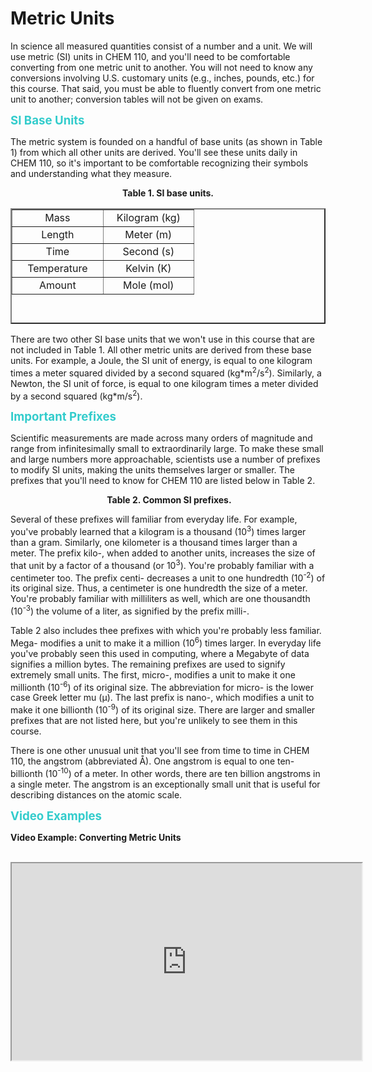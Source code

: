 # Metric Units
<p>In science all measured quantities consist of a number and a unit. We will use metric (SI) units in CHEM 110, and you'll need to be comfortable converting from one metric unit to another. You will not need to know any conversions involving U.S. customary units (e.g., inches, pounds, etc.) for this course. That said, you must be able to fluently convert from one metric unit to another; conversion tables will not be given on exams.</p>
<p><span style="font-size: 14pt; color: #33cccc;"><strong>SI Base Units<br /></strong></span></p>
<p>The metric system is founded on a handful of base units (as shown in Table 1) from which all other units are derived. You'll see these units daily in CHEM 110, so it's important to be comfortable recognizing their symbols and understanding what they measure.</p>
<p style="text-align: center;"><strong>Table 1. SI base units.</strong></p>
<table style="height: 185px; margin-left: auto; margin-right: auto;" border="2" width="279">
<tbody>
<tr>
<td style="width: 128.7px; text-align: center;">Mass</td>
<td style="width: 128.3px; text-align: center;">Kilogram (kg)</td>
</tr>
<tr>
<td style="width: 128.7px; text-align: center;">Length</td>
<td style="width: 128.3px; text-align: center;">Meter (m)</td>
</tr>
<tr>
<td style="width: 128.7px; text-align: center;">Time</td>
<td style="width: 128.3px; text-align: center;">Second (s)</td>
</tr>
<tr>
<td style="width: 128.7px; text-align: center;">Temperature</td>
<td style="width: 128.3px; text-align: center;">Kelvin (K)</td>
</tr>
<tr>
<td style="width: 128.7px; text-align: center;">Amount</td>
<td style="width: 128.3px; text-align: center;">Mole (mol)</td>
</tr>
</tbody>
</table>
<p>There are two other SI base units that we won't use in this course that are not included in Table 1. All other metric units are derived from these base units. For example, a Joule, the SI unit of energy, is equal to one kilogram times a meter squared divided by a second squared (kg*m<sup>2</sup>/s<sup>2</sup>). Similarly, a Newton, the SI unit of force, is equal to one kilogram times a meter divided by a second squared (kg*m/s<sup>2</sup>).</p>
<p><span style="font-size: 14pt; color: #33cccc;"><strong>Important Prefixes<br /></strong></span></p>
<p>Scientific measurements are made across many orders of magnitude and range from infinitesimally small to extraordinarily large. To make these small and large numbers more approachable, scientists use a number of prefixes to modify SI units, making the units themselves larger or smaller. The prefixes that you'll need to know for CHEM 110 are listed below in Table 2.</p>
<p style="text-align: center;">&nbsp;<strong>Table 2. Common SI prefixes.</strong></p>

<p>Several of these prefixes will familiar from everyday life. For example, you've probably learned that a kilogram is a thousand (10<sup>3</sup>) times larger than a gram. Similarly, one kilometer is a thousand times larger than a meter. The prefix kilo-, when added to another units, increases the size of that unit by a factor of a thousand (or 10<sup>3</sup>). You're probably familiar with a centimeter too. The prefix centi- decreases a unit to one hundredth (10<sup>-2</sup>) of its original size. Thus, a centimeter is one hundredth the size of a meter. You're probably familiar with milliliters as well, which are one thousandth (10<sup>-3</sup>) the volume of a liter, as signified by the prefix milli-.</p>
<p>Table 2 also includes thee prefixes with which you're probably less familiar. Mega- modifies a unit to make it a million (10<sup>6</sup>) times larger. In everyday life you've probably seen this used in computing, where a Megabyte of data signifies a million bytes. The remaining prefixes are used to signify extremely small units. The first, micro-, modifies a unit to make it one millionth (10<sup>-6</sup>) of its original size. The abbreviation for micro- is the lower case Greek letter mu (&mu;). The last prefix is nano-, which modifies a unit to make it one billionth (10<sup>-9</sup>) of its original size. There are larger and smaller prefixes that are not listed here, but you're unlikely to see them in this course.</p>
<p>There is one other unusual unit that you'll see from time to time in CHEM 110, the angstrom (abbreviated &Aring;). One angstrom is equal to one ten-billionth (10<sup>-10</sup>) of a meter. In other words, there are ten billion angstroms in a single meter. The angstrom is an exceptionally small unit that is useful for describing distances on the atomic scale.</p>
<p><span style="font-size: 14pt; color: #33cccc;"><strong>Video Examples</strong></span></p>
<p><strong>Video Example: Converting Metric Units</strong></p>
<p>&nbsp;<iframe src="https://www.youtube.com/embed/Llg9USq-E2s" width="560" height="315" allowfullscreen="allowfullscreen"></iframe></p>
<p>&nbsp;</p>